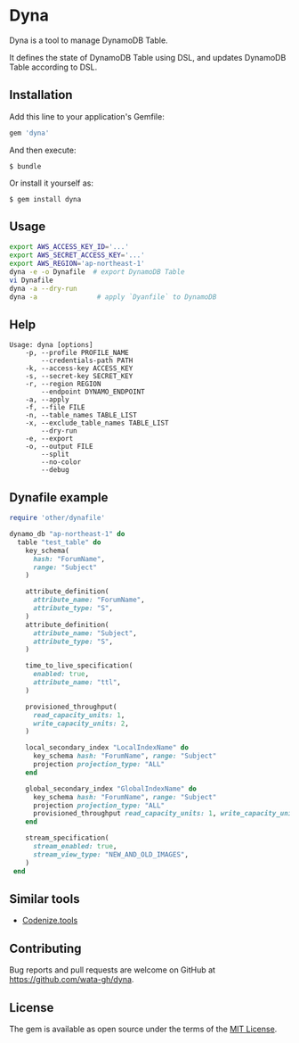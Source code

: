 # Dyna

Dyna is a tool to manage DynamoDB Table.

It defines the state of DynamoDB Table using DSL, and updates DynamoDB Table according to DSL.

## Installation

Add this line to your application's Gemfile:

```ruby
gem 'dyna'
```

And then execute:

    $ bundle

Or install it yourself as:

    $ gem install dyna

## Usage

```sh
export AWS_ACCESS_KEY_ID='...'
export AWS_SECRET_ACCESS_KEY='...'
export AWS_REGION='ap-northeast-1'
dyna -e -o Dynafile  # export DynamoDB Table
vi Dynafile
dyna -a --dry-run
dyna -a               # apply `Dyanfile` to DynamoDB
```

## Help

```
Usage: dyna [options]
    -p, --profile PROFILE_NAME
        --credentials-path PATH
    -k, --access-key ACCESS_KEY
    -s, --secret-key SECRET_KEY
    -r, --region REGION
        --endpoint DYNAMO_ENDPOINT
    -a, --apply
    -f, --file FILE
    -n, --table_names TABLE_LIST
    -x, --exclude_table_names TABLE_LIST
        --dry-run
    -e, --export
    -o, --output FILE
        --split
        --no-color
        --debug
```

## Dynafile example

```ruby
require 'other/dynafile'

dynamo_db "ap-northeast-1" do
  table "test_table" do
    key_schema(
      hash: "ForumName",
      range: "Subject"
    )

    attribute_definition(
      attribute_name: "ForumName",
      attribute_type: "S",
    )
    attribute_definition(
      attribute_name: "Subject",
      attribute_type: "S",
    )

    time_to_live_specification(
      enabled: true,
      attribute_name: "ttl",
    )

    provisioned_throughput(
      read_capacity_units: 1,
      write_capacity_units: 2,
    )

    local_secondary_index "LocalIndexName" do
      key_schema hash: "ForumName", range: "Subject"
      projection projection_type: "ALL"
    end

    global_secondary_index "GlobalIndexName" do
      key_schema hash: "ForumName", range: "Subject"
      projection projection_type: "ALL"
      provisioned_throughput read_capacity_units: 1, write_capacity_units: 2
    end

    stream_specification(
      stream_enabled: true,
      stream_view_type: "NEW_AND_OLD_IMAGES",
    )
 end
```

## Similar tools

* [Codenize.tools](http://codenize.tools/)

## Contributing

Bug reports and pull requests are welcome on GitHub at https://github.com/wata-gh/dyna.

## License

The gem is available as open source under the terms of the [MIT License](http://opensource.org/licenses/MIT).
